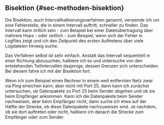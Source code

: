 
## Bisektion {#sec-methoden-bisektion}

Die Bisektion, auch Intervallhalbierungsverfahren genannt, verwende ich um
eine Fehlerstelle, die in einem Intervall auftritt, schneller zu finden.
Das Intervall kann örtlich sein - zum Beispiel bei einer Datenübertragung
über mehrere Hops - oder zeitlich - zum Beispiel, wenn sich der Fehler in
Logfiles zeigt und ich den Zeitpunkt des ersten Auftretens über viele
Logdateien hinweg suche.

Das Verfahren selbst ist sehr einfach.
Anstatt das Intervall sequentiell in einer Richtung abzusuchen, halbiere ich
es und untersuche von den entstehenden Teilintervallen dasjenige,
dessen Grenzen sich unterscheiden.
Bei diesem fahre ich mit der Bisektion fort.

Wenn ich zum Beispiel einen Rechner in einem weit entfernten Netz zwar via
Ping erreichen kann, aber nicht mit Port 25, dann kann ich 
zunächst untersuchen, ob Datenpakete zu Port 25 beim Sender abgehen und
ob sie beim Empfänger ankommen.
Kann ich die Datenpakete beim Sender nachweisen, aber beim Empfänger nicht,
dann suche ich etwa auf der Hälfte der Strecke, ob diese Datenpakete
nachzuweisen sind.
Je nachdem, ob sie dort auftreten oder nicht, halbiere ich danach die Strecke
zum Empfänger oder zum Sender. 

